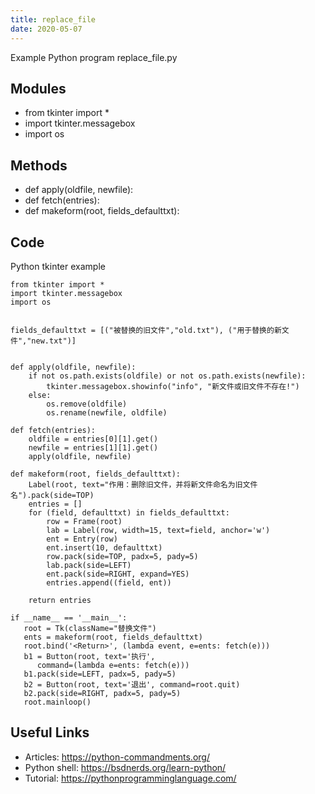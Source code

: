 ```yaml
---
title: replace_file
date: 2020-05-07
---
```

Example Python program replace_file.py

## Modules

* from tkinter import *
* import tkinter.messagebox
* import os

## Methods

* def apply(oldfile, newfile):
* def fetch(entries):
* def makeform(root, fields_defaulttxt):

## Code

Python tkinter example

    from tkinter import *
    import tkinter.messagebox
    import os
    
    
    fields_defaulttxt = [("被替换的旧文件","old.txt"), ("用于替换的新文件","new.txt")]
        
    
    def apply(oldfile, newfile):
        if not os.path.exists(oldfile) or not os.path.exists(newfile):
            tkinter.messagebox.showinfo("info", "新文件或旧文件不存在!")
        else:
            os.remove(oldfile)
            os.rename(newfile, oldfile)
    
    def fetch(entries):
        oldfile = entries[0][1].get()
        newfile = entries[1][1].get()
        apply(oldfile, newfile) 
    
    def makeform(root, fields_defaulttxt):
        Label(root, text="作用：删除旧文件，并将新文件命名为旧文件名").pack(side=TOP)
        entries = []
        for (field, defaulttxt) in fields_defaulttxt:
            row = Frame(root)
            lab = Label(row, width=15, text=field, anchor='w')
            ent = Entry(row)
            ent.insert(10, defaulttxt)
            row.pack(side=TOP, padx=5, pady=5)
            lab.pack(side=LEFT)
            ent.pack(side=RIGHT, expand=YES)
            entries.append((field, ent))
            
        return entries
    
    if __name__ == '__main__':
       root = Tk(className="替换文件")
       ents = makeform(root, fields_defaulttxt)
       root.bind('<Return>', (lambda event, e=ents: fetch(e)))   
       b1 = Button(root, text='执行',
          command=(lambda e=ents: fetch(e)))
       b1.pack(side=LEFT, padx=5, pady=5)
       b2 = Button(root, text='退出', command=root.quit)
       b2.pack(side=RIGHT, padx=5, pady=5)
       root.mainloop()
    

## Useful Links

- Articles: https://python-commandments.org/
- Python shell: https://bsdnerds.org/learn-python/
- Tutorial: https://pythonprogramminglanguage.com/
